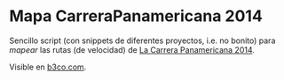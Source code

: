 Mapa CarreraPanamericana 2014
=============================

Sencillo script (con snippets de diferentes proyectos, i.e. no bonito) para *mapear* las rutas (de velocidad) de [La Carrera Panamericana 2014](http://lacarrerapanamericana.com.mx).

Visible en [b3co.com](http://b3co.com/panamericana).

